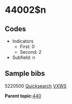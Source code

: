 # 44002$n

## Codes

-   Indicators
    -   First: 0
    -   Second: 2
-   Subfield: n

## Sample bibs

5220500 [Quicksearch](https://search.library.yale.edu/catalog/5220500) [VXWS](http://prodorbis.library.yale.edu:7014/vxws/GetHoldingsService?bibId=5220500)

**Parent topic:**[440](../../tags/440/440.md)

